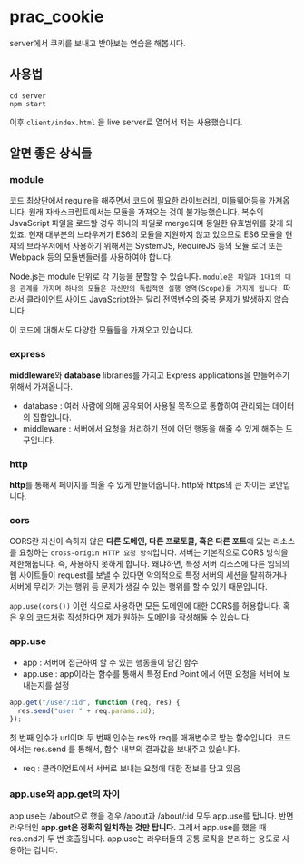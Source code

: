 # prac_cookie

server에서 쿠키를 보내고 받아보는 연습을 해봅시다.

## 사용법

```shell
cd server
npm start
```
이후 `client/index.html` 을 live server로 열어서 저는 사용했습니다.

## 알면 좋은 상식들

### module

코드 최상단에서 require을 해주면서 코드에 필요한 라이브러리, 미들웨어등을 가져옵니다. 원래 자바스크립트에서는 모듈을 가져오는 것이 불가능했습니다. 복수의 JavaScript 파일을 로드할 경우 하나의 파일로 merge되며 동일한 유효범위를 갖게 되었죠. 현재 대부분의 브라우저가 ES6의 모듈을 지원하지 않고 있으므로 ES6 모듈을 현재의 브라우저에서 사용하기 위해서는 SystemJS, RequireJS 등의 모듈 로더 또는 Webpack 등의 모듈번들러를 사용하여야 합니다.

Node.js는 module 단위로 각 기능을 분할할 수 있습니다. `module은 파일과 1대1의 대응 관계를 가지며 하나의 모듈은 자신만의 독립적인 실행 영역(Scope)를 가지게 됩니다.` 따라서 클라이언트 사이드 JavaScript와는 달리 전역변수의 중복 문제가 발생하지 않습니다.

이 코드에 대해서도 다양한 모듈들을 가져오고 있습니다.

### express

**middleware**와 **database** libraries를 가지고 Express applications을 만들어주기 위해서 가져옵니다.

-   database : 여러 사람에 의해 공유되어 사용될 목적으로 통합하여 관리되는 데이터의 집합입니다.
-   middleware : 서버에서 요청을 처리하기 전에 어던 행동을 해줄 수 있게 해주는 도구입니다.

### http

**http**를 통해서 페이지를 띄울 수 있게 만들어줍니다. http와 https의 큰 차이는 보안입니다. 

### cors

CORS란 자신이 속하지 않은 **다른 도메인, 다른 프로토콜, 혹은 다른 포트**에 있는 리소스를 요청하는 `cross-origin HTTP 요청 방식`입니다. 서버는 기본적으로 CORS 방식을 제한해둡니다. 즉, 사용하지 못하게 합니다. 왜냐하면, 특정 서버 리소스에 다른 임의의 웹 사이트들이 request를 보낼 수 있다면 악의적으로 특정 서버의 세션을 탈취하거나 서버에 무리가 가는 행위 등 문제가 생길 수 있는 행위를 할 수 있기 때문입니다.

`app.use(cors())` 이런 식으로 사용하면 모든 도메인에 대한 CORS를 허용합니다. 혹은 위의 코드처럼 작성한다면 제가 원하는 도메인을 작성해둘 수 있습니다.

### app.use

- app : 서버에 접근하여 할 수 있는 행동들이 담긴 함수
- app.use : app이라는 함수를 통해서 특정 End Point 에서 어떤 요청을 서버에 보내는지를 설정

```js
app.get("/user/:id", function (req, res) {
  res.send("user " + req.params.id);
});
```

첫 번째 인수가 url이며 두 번째 인수는 res와 req를 매개변수로 받는 함수입니다. 코드에서는 res.send 를 통해서, 함수 내부의 결과값을 보내주고 있습니다.

-  req : 클라이언트에서 서버로 보내는 요청에 대한 정보를 담고 있음

### app.use와 app.get의 차이
app.use는 /about으로 했을 경우 /about과 /about/:id 모두 app.use를 탑니다. 반면 라우터인 **app.get은 정확히 일치하는 것만 탑니다.** 그래서 app.use를 했을 때 res.end가 두 번 호출됩니다. app.use는 라우터들의 공통 로직을 분리하는 용도로 사용하는 겁니다.